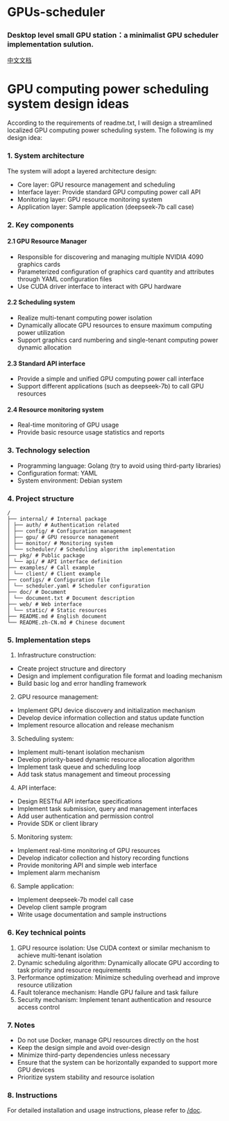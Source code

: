 # GPUs-scheduler

### Desktop level small GPU station：a minimalist GPU scheduler implementation sulution. 


[中文文档](./README.zh-CN.md)

# GPU computing power scheduling system design ideas
According to the requirements of readme.txt, I will design a streamlined localized GPU computing power scheduling system. The following is my design idea:

### 1. System architecture
The system will adopt a layered architecture design:

- Core layer: GPU resource management and scheduling
- Interface layer: Provide standard GPU computing power call API
- Monitoring layer: GPU resource monitoring system
- Application layer: Sample application (deepseek-7b call case)
### 2. Key components
#### 2.1 GPU Resource Manager
- Responsible for discovering and managing multiple NVIDIA 4090 graphics cards
- Parameterized configuration of graphics card quantity and attributes through YAML configuration files
- Use CUDA driver interface to interact with GPU hardware
#### 2.2 Scheduling system
- Realize multi-tenant computing power isolation
- Dynamically allocate GPU resources to ensure maximum computing power utilization
- Support graphics card numbering and single-tenant computing power dynamic allocation
#### 2.3 Standard API interface
- Provide a simple and unified GPU computing power call interface
- Support different applications (such as deepseek-7b) to call GPU resources
#### 2.4 Resource monitoring system
- Real-time monitoring of GPU usage
- Provide basic resource usage statistics and reports
### 3. Technology selection
- Programming language: Golang (try to avoid using third-party libraries)
- Configuration format: YAML
- System environment: Debian system
### 4. Project structure
```
/
├── internal/ # Internal package
│ ├── auth/ # Authentication related
│ ├── config/ # Configuration management
│ ├── gpu/ # GPU resource management
│ ├── monitor/ # Monitoring system
│ └── scheduler/ # Scheduling algorithm implementation
├── pkg/ # Public package
│ └── api/ # API interface definition
├── examples/ # Call example
│ └── client/ # Client example
├── configs/ # Configuration file
│ └── scheduler.yaml # Scheduler configuration
├── doc/ # Document
│ └── document.txt # Document description
├── web/ # Web interface
│ └── static/ # Static resources
├── README.md # English document
└── README.zh-CN.md # Chinese document
```

### 5. Implementation steps
1. Infrastructure construction:
- Create project structure and directory
- Design and implement configuration file format and loading mechanism
- Build basic log and error handling framework

2. GPU resource management:
- Implement GPU device discovery and initialization mechanism
- Develop device information collection and status update function
- Implement resource allocation and release mechanism

3. Scheduling system:
- Implement multi-tenant isolation mechanism
- Develop priority-based dynamic resource allocation algorithm
- Implement task queue and scheduling loop
- Add task status management and timeout processing

4. API interface:
- Design RESTful API interface specifications
- Implement task submission, query and management interfaces
- Add user authentication and permission control
- Provide SDK or client library

5. Monitoring system:
- Implement real-time monitoring of GPU resources
- Develop indicator collection and history recording functions
- Provide monitoring API and simple web interface
- Implement alarm mechanism

6. Sample application:
- Implement deepseek-7b model call case
- Develop client sample program
- Write usage documentation and sample instructions

### 6. Key technical points
1. GPU resource isolation: Use CUDA context or similar mechanism to achieve multi-tenant isolation
2. Dynamic scheduling algorithm: Dynamically allocate GPU according to task priority and resource requirements
3. Performance optimization: Minimize scheduling overhead and improve resource utilization
4. Fault tolerance mechanism: Handle GPU failure and task failure
5. Security mechanism: Implement tenant authentication and resource access control

### 7. Notes
- Do not use Docker, manage GPU resources directly on the host
- Keep the design simple and avoid over-design
- Minimize third-party dependencies unless necessary
- Ensure that the system can be horizontally expanded to support more GPU devices
- Prioritize system stability and resource isolation

### 8. Instructions
For detailed installation and usage instructions, please refer to [/doc](./doc/).